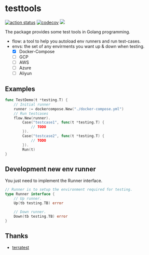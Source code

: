 # testtools

[![action status](https://github.com/helbing/testtools/workflows/ci-workflows/badge.svg)](https://github.com/helbing/testtools/actions)
[![codecov](https://codecov.io/gh/helbing/testtools/branch/main/graph/badge.svg?token=1COJEOQ4QQ)](https://codecov.io/gh/helbing/testtools)
[![](https://goreportcard.com/badge/github.com/helbing/testtools)](https://goreportcard.com/report/github.com/helbing/testtools)

The package provides some test tools in Golang programming.

- flow: a tool to help you autoload env runners and run test-cases.
- envs: the set of any envirments you want up & down when testing.
  - [x] Docker-Compose
  - [ ] GCP
  - [ ] AWS
  - [ ] Azure
  - [ ] Aliyun

## Examples

```go
func TestDemo(t *testing.T) {
    // Initial runner
    runner := dockercompose.New("./docker-compose.yml")
    // Run testcases
    flow.New(runner).
        Case("testcase1", func(t *testing.T) {
            // TODO
        }).
        Case("testcase2", func(t *testing.T) {
            // TODO
        }).
        Run(t)
}
```

## Development new env runner

You just need to implement the Runner interface.

```go
// Runner is to setup the environment required for testing.
type Runner interface {
	// Up runner.
	Up(tb testing.TB) error

	// Down runner.
	Down(tb testing.TB) error
}
```

## Thanks

- [terratest](https://github.com/gruntwork-io/terratest)
